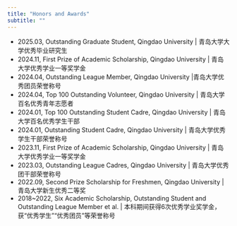 ```yaml
---
title: "Honors and Awards"
subtitle: ""
---
```




- 2025.03, Outstanding Graduate Student, Qingdao University  \| 青岛大学大学优秀毕业研究生
- 2024.11, First Prize of Academic Scholarship, Qingdao University | 青岛大学优秀学业一等奖学金
- 2024.04, Outstanding League Member, Qingdao University |青岛大学优秀团员荣誉称号
- 2024.04, Top 100 Outstanding Volunteer, Qingdao University | 青岛大学百名优秀青年志愿者
- 2024.01, Top 100 Outstanding Student Cadre, Qingdao University | 青岛大学百名优秀学生干部
- 2024.01, Outstanding Student Cadre, Qingdao University | 青岛大学优秀学生干部荣誉称号
- 2023.11, First Prize of Academic Scholarship, Qingdao University | 青岛大学优秀学业一等奖学金
- 2023.03, Outstanding League Cadres, Qingdao University | 青岛大学优秀团干部荣誉称号
- 2022.09, Second Prize Scholarship for Freshmen, Qingdao University | 青岛大学新生优秀二等奖
- 2018~2022, Six Academic Scholarship, Outstanding Student and Outstanding League Member et al. | 本科期间获得6次优秀学业奖学金，获“优秀学生”“优秀团员”等荣誉称号
